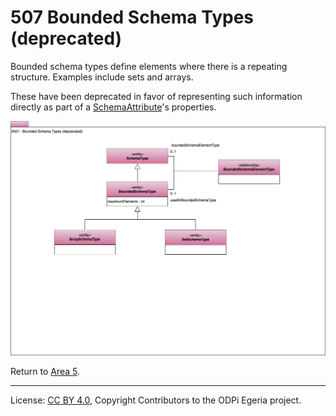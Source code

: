 <!-- SPDX-License-Identifier: CC-BY-4.0 -->
<!-- Copyright Contributors to the ODPi Egeria project. -->

# 507 Bounded Schema Types (deprecated)

Bounded schema types define elements where there is a repeating structure.
Examples include sets and arrays.

These have been deprecated in favor of representing such information directly
as part of a [SchemaAttribute](0505-Schema-Attributes.md)'s properties.

![UML](0507-Bounded-Schema-Types.png#pagewidth)

Return to [Area 5](Area-5-models.md).




----
License: [CC BY 4.0](https://creativecommons.org/licenses/by/4.0/),
Copyright Contributors to the ODPi Egeria project.